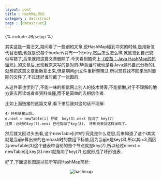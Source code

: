 ```yaml
---
layout: post
title : HashMap简析
category : datastruct
tags : [datastruct]
---
```

{% include JB/setup %}

其实这是一篇旧文,期间看了一些别的文章,说HashMap碰到冲突的时候,是用新值代替旧值,也就是说每个buckets只有一个Entry,然后怎么怎么样,就感觉到自己貌似写错了,后来就把这篇文章删除了.今天看到酷壳上[《疫苗：Java HashMap的死循环》](http://coolshell.cn/articles/9606.html)的文章后,发现我原来写的是对的(毕竟当时我也是看Java源码自己分析的),就想把这篇文章重新拿出来,但是期间git文件重新整理过,所以现在找不回来当时删除的文件了,不过还好当时截了一张图的.

从这件事也学到了,不能一味的相信网上别人的技术博客,不能偷懒,对于不理解的地方要去再读或者查资料搞懂,而不是简单的去相信作者.

比如上面链接的这篇文章,看下来后我对这句话不理解:

	4）环形链接出现。
	e.next = newTable[i] 导致  key(3).next 指向了 key(7)
	注意：此时的key(7).next 已经指向了key(3)， 环形链表就这样出现了。

然后就又回过头去看,这个newTable[i]中的i究竟是什么意思,后来知道了这个i其实就是当前e算出来的在rehash时的数组下标值,因为当前e是key(3),所以其i=3,而因为newTable[3]这个链表中当前的首个节点就是key(7),所以经过e.next = newTable[i],key(3).next就指向了key(7),也就形成了环形链表.

好了,下面这张图是以前所写的HashMap简析:

<center><img alt="hashmap" src="{{ ASSET_PATH }}hooligan/img/post/hashmap.png"/></center>
